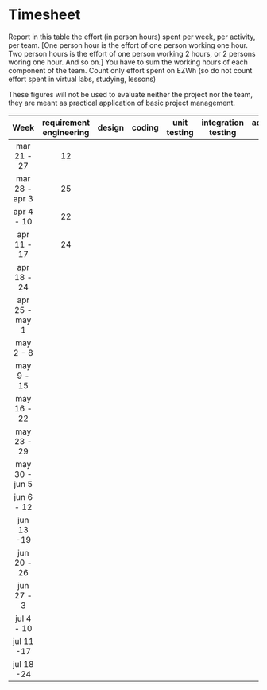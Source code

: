 # Timesheet

Report in this table the effort (in person hours) spent per week, per activity, per team. 
[One person hour is the effort of one person working one hour.
Two person hours is the effort of one person working 2 hours, or 2 persons woring one hour. And so on.]
You have to sum the working hours of each component of the team.
Count only effort spent on EZWh (so do not count effort spent in virtual labs, studying, lessons)

These figures will not be used to evaluate neither the project nor the team, they are meant as practical application of basic project management.

|      Week      | requirement engineering | design | coding | unit testing | integration testing | acceptance testing | management | git maven |
| :------------: | :---------------------: | :----: | :----: | :----------: | :-----------------: | :----------------: | :--------: | :-------: |
|  mar 21 - 27   |           12            |        |        |              |                     |                    |            |           |
| mar 28 - apr 3 |           25            |        |        |              |                     |                    |            |           |
|   apr 4 - 10   |           22            |        |        |              |                     |                    |            |           |
|  apr 11 - 17   |           24            |        |        |              |                     |                    |            |           |
|  apr 18 - 24   |                         |        |        |              |                     |                    |            |           |
| apr 25 - may 1 |                         |        |        |              |                     |                    |            |           |
|   may 2 - 8    |                         |        |        |              |                     |                    |            |           |
|   may 9 - 15   |                         |        |        |              |                     |                    |            |           |
|  may 16 - 22   |                         |        |        |              |                     |                    |            |           |
|  may 23 - 29   |                         |        |        |              |                     |                    |            |           |
| may 30 - jun 5 |                         |        |        |              |                     |                    |            |           |
|   jun 6 - 12   |                         |        |        |              |                     |                    |            |           |
|   jun 13 -19   |                         |        |        |              |                     |                    |            |           |
|  jun 20 - 26   |                         |        |        |              |                     |                    |            |           |
|   jun 27 - 3   |                         |        |        |              |                     |                    |            |           |
|   jul 4 - 10   |                         |        |        |              |                     |                    |            |           |
|   jul 11 -17   |                         |        |        |              |                     |                    |            |           |
|   jul 18 -24   |                         |        |        |              |                     |                    |            |           |
